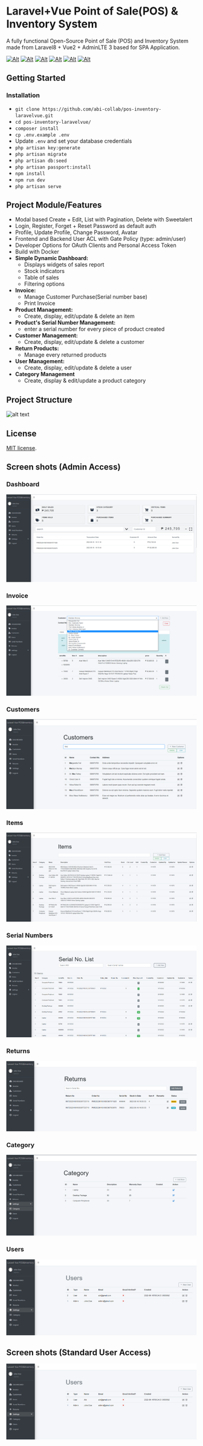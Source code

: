 
# Laravel+Vue Point of Sale(POS) & Inventory System

A fully functional Open-Source Point of Sale (POS) and Inventory System made from Laravel8 + Vue2 + AdminLTE 3 based for SPA Application.

[![Alt](https://img.shields.io/badge/Laravel%20-8-F05340)](https://laravel.com/docs/8.x/readme)
[![Alt](https://img.shields.io/badge/Vue-2.6.14-41B883)](https://vuejs.org/guide/quick-start.html)
[![Alt](https://img.shields.io/badge/Admin%20LTE%20-3-lightgrey)](https://adminlte.io/docs/3.0/layout.html)
[![Alt](https://img.shields.io/badge/Bootstrap%20-4-%230099CC)](https://getbootstrap.com/docs/4.0/getting-started/introduction/)
[![Alt](https://img.shields.io/badge/Bootstrapvue%20-2.21.2-blueviolet)](https://bootstrap-vue.org/)
[![Alt](https://img.shields.io/badge/sweetalert2-9.17.2-violet)](https://sweetalert2.github.io/)

## Getting Started

### Installation

- `git clone https://github.com/abi-collab/pos-inventory-laravelvue.git`
- `cd pos-inventory-laravelvue/`
- `composer install`
- `cp .env.example .env`
- Update `.env` and set your database credentials
- `php artisan key:generate`
- `php artisan migrate`
- `php artisan db:seed`
- `php artisan passport:install`
- `npm install`
- `npm run dev`
- `php artisan serve`

## Project Module/Features

- Modal based Create + Edit, List with Pagination, Delete with Sweetalert
- Login, Register, Forget + Reset Password as default auth
- Profile, Update Profile, Change Password, Avatar
- Frontend and Backend User ACL with Gate Policy (type: admin/user)
- Developer Options for OAuth Clients and Personal Access Token
- Build with Docker
- **Simple Dynamic Dashboard:**
  - Displays widgets of sales report
  - Stock indicators
  - Table of sales
  - Filtering options
- **Invoice:**
  - Manage Customer Purchase(Serial number base)
  - Print Invoice
- **Product Management:**
  - Create, display, edit/update & delete an item
- **Product's Serial Number Management:**
  - enter a serial number for every piece of product created
- **Customer Management:**
  - Create, display, edit/update & delete a customer
- **Return Products:**
  - Manage every returned products
- **User Management:**
  - Create, display, edit/update & delete a user
- **Category Management**
  - Create, display & edit/update a product category

## Project Structure

![alt text](https://github.com/abi-collab/pos-inventory-laravelvue/blob/master/public/images/tree.png?raw=true)

## License

[MIT license](https://opensource.org/licenses/MIT).

## Screen shots (Admin Access)

### Dashboard

![alt text](https://github.com/abi-collab/open-pos-inventory-laravelvue/blob/master/public/forMDimgs/dashboard.png?raw=true)

### Invoice

![alt text](https://github.com/abi-collab/open-pos-inventory-laravelvue/blob/master/public/forMDimgs/invoice.png?raw=true)

### Customers

![alt text](https://github.com/abi-collab/open-pos-inventory-laravelvue/blob/master/public/forMDimgs/customers.png?raw=true)

### Items

![alt text](https://github.com/abi-collab/open-pos-inventory-laravelvue/blob/master/public/forMDimgs/items.png?raw=true)

### Serial Numbers

![alt text](https://github.com/abi-collab/open-pos-inventory-laravelvue/blob/master/public/forMDimgs/serialnos.png?raw=true)

### Returns

![alt text](https://github.com/abi-collab/open-pos-inventory-laravelvue/blob/master/public/forMDimgs/returns.png?raw=true)

### Category

![alt text](https://github.com/abi-collab/open-pos-inventory-laravelvue/blob/master/public/forMDimgs/category.png?raw=true)

### Users

![alt text](https://github.com/abi-collab/open-pos-inventory-laravelvue/blob/master/public/forMDimgs/users.png?raw=true)

## Screen shots (Standard User Access)

![alt text](https://github.com/abi-collab/open-pos-inventory-laravelvue/blob/master/public/forMDimgs/users.png?raw=true)
